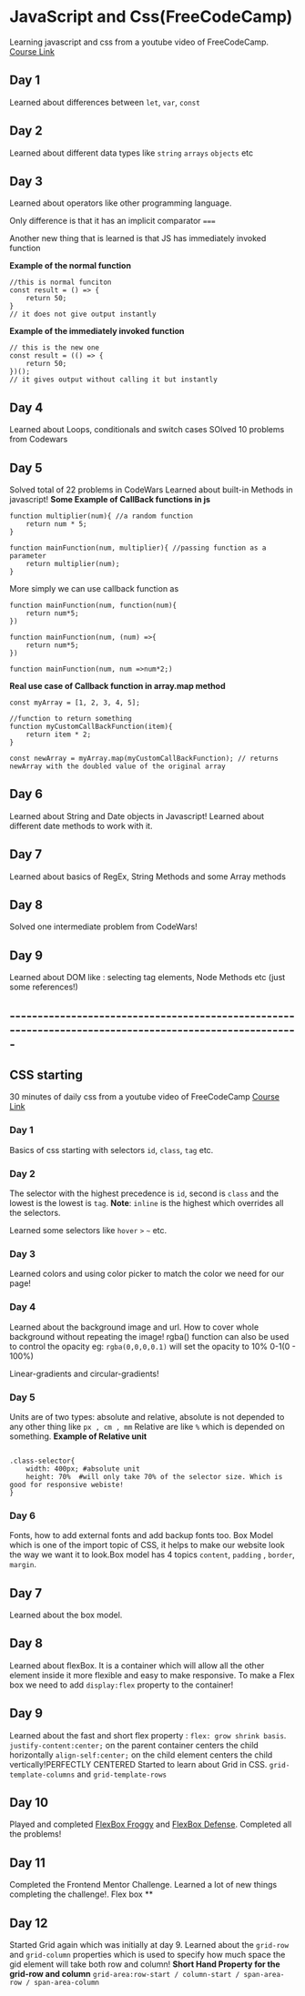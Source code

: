 # JavaScript and Css(FreeCodeCamp)
Learning javascript and css from a youtube video of FreeCodeCamp.  
[Course Link](https://www.youtube.com/watch?v=zJSY8tbf_ys&t=4442s) 

## Day 1
Learned about differences between `let`, `var`, `const` 

## Day 2
Learned about different data types  like `string` `arrays` `objects` etc


## Day 3
Learned about operators like other programming language. 

Only difference is that it has an implicit comparator `===`

Another new thing that is learned is that JS has immediately invoked function

**Example of the normal function**
```
//this is normal funciton 
const result = () => {
	return 50;
}
// it does not give output instantly
```    

**Example of the immediately invoked function**   
```
// this is the new one 
const result = (() => {
	return 50;
})();
// it gives output without calling it but instantly
``` 

## Day 4
Learned about Loops, conditionals and switch cases
SOlved 10 problems from Codewars

## Day 5
Solved total of 22 problems in CodeWars
Learned about built-in Methods in javascript!
**Some Example of CallBack functions in js**
```
function multiplier(num){ //a random function
	return num * 5;
}

function mainFunction(num, multiplier){ //passing function as a parameter
	return multiplier(num);
}

```
More simply we can use callback function as 
```
function mainFunction(num, function(num){
	return num*5;
})

```
```
function mainFunction(num, (num) =>{
	return num*5;
})

```

```
function mainFunction(num, num =>num*2;)

```

**Real use case of Callback function in array.map method**
```
const myArray = [1, 2, 3, 4, 5];

//function to return something
function myCustomCallBackFunction(item){
	return item * 2;
}

const newArray = myArray.map(myCustomCallBackFunction); // returns newArray with the doubled value of the original array

```

## Day 6

Learned about String and Date objects in Javascript! Learned about different date methods to work with it.


## Day 7

Learned about basics of RegEx, String Methods and some Array methods 

## Day 8

Solved one intermediate problem from CodeWars!

## Day 9
Learned about DOM like : selecting tag elements, Node Methods etc (just some references!)

## -------------------------------------------------------------------------------------------------------

## CSS starting 
30 minutes of daily css from a youtube video of FreeCodeCamp
[Course Link](https://youtu.be/1Rs2ND1ryYc?si=OwTQzddH30kDSTKm)

### Day 1
Basics of css starting with selectors `id`, `class`, `tag` etc.

### Day 2

The selector with the highest precedence is `id`, second is `class` and the lowest is the lowest is `tag`. **Note**: `inline` is the highest which overrides all the selectors.

Learned some selectors like `hover` `>` `~` etc.

### Day 3

Learned colors and using color picker to match the color we need for our page!

### Day 4

Learned about the background image and url. How to cover whole background without repeating the image!
rgba() function can also be used to control the opacity eg: `rgba(0,0,0,0.1)` will set the opacity to 10% 0-1(0 - 100%)

Linear-gradients and circular-gradients!

### Day 5

Units are of two types: absolute and relative, absolute is not depended to any other thing like `px , cm , mm`
Relative are like `%` which is depended on something. 
**Example of Relative unit**
```

.class-selector{
	width: 400px; #absolute unit
	height: 70%  #will only take 70% of the selector size. Which is good for responsive webiste!
}

```

### Day 6

Fonts, how to add external fonts and add backup fonts too.
Box Model which is one of the import topic of CSS, it helps to make our website look the way we want it to look.Box model has 4 topics `content`, `padding` , `border`, `margin`.

## Day 7 
Learned about the box model.

## Day 8
Learned about flexBox. It is a container which will allow all the other element inside it more flexible and easy to make responsive. To make a Flex box we need to add `display:flex` property to the container!

## Day 9
Learned about the fast and short flex property : `flex: grow shrink basis`.
`justify-content:center;` on the parent container centers the child horizontally
`align-self:center;` on the child element centers the child vertically!PERFECTLY CENTERED
Started to learn about Grid in CSS. `grid-template-columns` and `grid-template-rows`

## Day 10
Played and completed [FlexBox Froggy](https://flexboxfroggy.com/) and [FlexBox Defense](http://www.flexboxdefense.com/). Completed all the problems!

## Day 11
Completed the Frontend Mentor Challenge. Learned a lot of new things completing the challenge!. Flex box **

## Day 12 
Started Grid again which was initially at day 9. Learned about the `grid-row` and `grid-column` properties which is used to specify how much space the gid element will take both row and column!
**Short Hand Property for the grid-row and column**
`grid-area:row-start / column-start / span-area-row / span-area-column`
